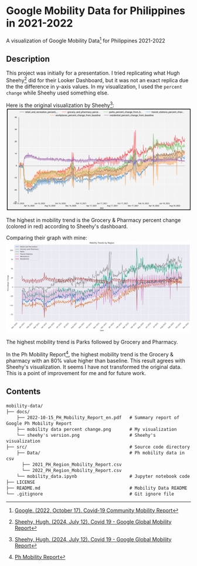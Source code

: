 # Google Mobility Data for Philippines in 2021-2022
A visualization of Google Mobility Data[^1] for Philippines 2021-2022

## Description
This project was initially for a presentation. I tried replicating what Hugh Sheehy[^2] did for their Looker Dashboard, but it was not an exact replica due the the difference in y-axis values. In my visualization, I used the `percent change` while Sheehy used something else.

Here is the original visualization by Sheehy[^2]:
![sheehy's version.png](https://github.com/Altan-X/mobility-data/blob/main/docs/sheehy's%20version.png)

The highest in mobility trend is the Grocery & Pharmacy percent change (colored in red) according to Sheehy's dashboard.

Comparing their graph with mine:
![mobility data percent change.png](https://github.com/Altan-X/mobility-data/blob/main/docs/mobility%20data%20percent%20change.png)

The highest mobility trend is Parks followed by Grocery and Pharmacy.  

In the Ph Mobility Report[^3], the highest mobility trend is the Grocery & pharmacy with an 80% value higher than baseline. This result agrees with Sheehy's visualization. It seems I have not transformed the original data. This is a point of improvement for me and for future work.

## Contents
```
mobility-data/
├── docs/
    ├── 2022-10-15_PH_Mobility_Report_en.pdf   # Summary report of Google Ph Mobility Report
    ├── mobility data percent change.png       # My visualization
    └── sheehy's version.png                   # Sheehy's visualization
├── src/                                       # Source code directory
    ├── Data/                                  # Ph mobility data in csv
      ├── 2021_PH_Region_Mobility_Report.csv
      └── 2022_PH_Region_Mobility_Report.csv          
    └── mobility_data.ipynb                    # Jupyter notebook code
├── LICENSE
├── README.md                                  # Mobility Data README
└── .gitignore                                 # Git ignore file

```

[^1]: [Google. (2022, October 17). Covid-19 Community Mobility Report](https://www.google.com/covid19/mobility/)
[^2]: [Sheehy, Hugh. (2024, July 12). Covid 19 - Google Global Mobility Report](https://lookerstudio.google.com/reporting/a529e043-e2b9-4e6f-86c6-ec99a5d7b9a4/page/yY2MB?s=ho2bve3abdM)  
[^3]: [Ph Mobility Report](https://github.com/Altan-X/mobility-data/blob/main/docs/2022-10-15_PH_Mobility_Report_en.pdf)
